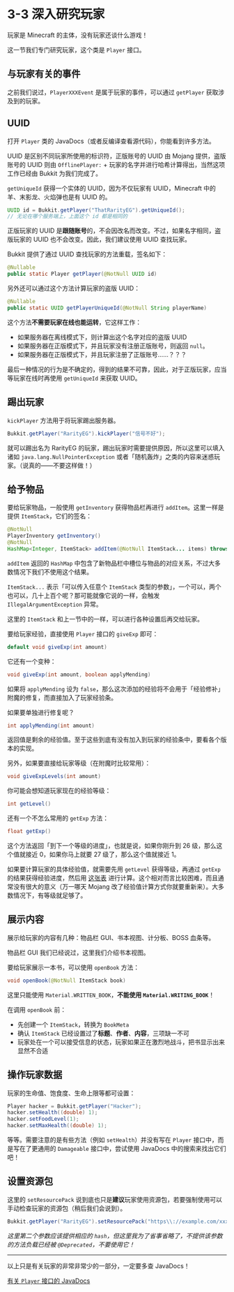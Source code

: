 # 3-3 深入研究玩家

玩家是 Minecraft 的主体，没有玩家还谈什么游戏！

这一节我们专门研究玩家，这个类是 `Player` 接口。

## 与玩家有关的事件

之前我们说过，`PlayerXXXEvent` 是属于玩家的事件，可以通过 `getPlayer` 获取涉及到的玩家。

## UUID

打开 `Player` 类的 JavaDocs（或者反编译查看源代码），你能看到许多方法。

UUID 是区别不同玩家所使用的标识符，正版账号的 UUID 由 Mojang 提供，盗版账号的 UUID 则由 `OfflinePlayer:` + 玩家的名字并进行哈希计算得出，当然这项工作已经由 Bukkit 为我们完成了。

`getUniqueId` 获得一个实体的 UUID，因为不仅玩家有 UUID，Minecraft 中的羊、末影龙、火焰弹也是有 UUID 的。

```java
UUID id = Bukkit.getPlayer("ThatRarityEG").getUniqueId();
// 无论在哪个服务端上，上面这个 id 都是相同的
```

正版玩家的 UUID 是**跟随账号**的，不会因改名而改变。不过，如果名字相同，盗版玩家的 UUID 也不会改变。因此，我们建议使用 UUID 查找玩家。

Bukkit 提供了通过 UUID 查找玩家的方法重载，签名如下：

```java
@Nullable
public static Player getPlayer(@NotNull UUID id)
```

另外还可以通过这个方法计算玩家的盗版 UUID：

```java
@Nullable
public static UUID getPlayerUniqueId(@NotNull String playerName)
```

这个方法**不需要玩家在线也能运转**，它这样工作：

- 如果服务器在离线模式下，则计算出这个名字对应的盗版 UUID
- 如果服务器在正版模式下，并且玩家没有注册正版账号，则返回 `null`。
- 如果服务器在正版模式下，并且玩家注册了正版账号……？？？

最后一种情况的行为是不确定的，得到的结果不可靠，因此，对于正版玩家，应当等玩家在线时再使用 `getUniqueId` 来获取 UUID。

## 踢出玩家

`kickPlayer` 方法用于将玩家踢出服务器。

```java
Bukkit.getPlayer("RarityEG").kickPlayer("信号不好");
```

就可以踢出名为 RarityEG 的玩家，踢出玩家时需要提供原因，所以这里可以填入诸如 `java.lang.NullPointerException` 或者「随机轰炸」之类的内容来迷惑玩家。（说真的——不要这样做！）

## 给予物品

要给玩家物品，一般使用 `getInventory` 获得物品栏再进行 `addItem`。这里一样是提供 `ItemStack`，它们的签名：

```java
@NotNull
PlayerInventory getInventory()
@NotNull
HashMap<Integer, ItemStack> addItem(@NotNull ItemStack... items) throws IllegalArgumentException
```

`addItem` 返回的 `HashMap` 中包含了新物品栏中槽位与物品的对应关系，不过大多数情况下我们不使用这个结果。

`ItemStack...` 表示「可以传入任意个 `ItemStack` 类型的参数」，一个可以，两个也可以，几十上百个呢？那可能就像它说的一样，会触发 `IllegalArgumentException` 异常。

这里的 `ItemStack` 和上一节中的一样，可以进行各种设置后再交给玩家。

要给玩家经验，直接使用 `Player` 接口的 `giveExp` 即可：

```java
default void giveExp(int amount)
```

它还有一个变种：

```java
void giveExp(int amount, boolean applyMending)
```

如果将 `applyMending` 设为 `false`，那么这次添加的经验将不会用于「经验修补」附魔的修复，而直接加入了玩家经验条。

如果要单独进行修复呢？

```java
int applyMending(int amount)
```

返回值是剩余的经验值。至于这些到底有没有加入到玩家的经验条中，要看各个版本的实现。

另外，如果要直接给玩家等级（在附魔时比较常用）：

```java
void giveExpLevels(int amount)
```

你可能会想知道玩家现在的经验等级：

```java
int getLevel()
```

还有一个不怎么常用的 `getExp` 方法：

```java
float getExp()
```

这个方法返回「到下一个等级的进度」，也就是说，如果你刚升到 26 级，那么这个值就接近 0，如果你马上就要 27 级了，那么这个值就接近 1。

如果要计算玩家的具体经验值，就需要先用 `getLevel` 获得等级，再通过 `getExp` 的结果获得经验进度，然后用 [这张表](https://wiki.biligame.com/mc/%E7%BB%8F%E9%AA%8C%E5%80%BC#%E5%8D%87%E7%BA%A7) 进行计算。这个相对而言比较困难，而且通常没有很大的意义（万一哪天 Mojang 改了经验值计算方式你就要重新来）。大多数情况下，有等级就足够了。

## 展示内容

展示给玩家的内容有几种：物品栏 GUI、书本视图、计分板、BOSS 血条等。

物品栏 GUI 我们已经说过，这里我们介绍书本视图。

要给玩家展示一本书，可以使用 `openBook` 方法：

```java
void openBook(@NotNull ItemStack book)
```

这里只能使用 `Material.WRITTEN_BOOK`，**不能使用 `Material.WRITING_BOOK`**！

在调用 `openBook` 前：

- 先创建一个 `ItemStack`，转换为 `BookMeta`
- 确认 `ItemStack` 已经设置过了**标题**、**作者**、**内容**，三项缺一不可
- 玩家处在一个可以接受信息的状态，玩家如果正在激烈地战斗，把书显示出来显然不合适

## 操作玩家数据

玩家的生命值、饱食度、生命上限等都可设置：

```java
Player hacker = Bukkit.getPlayer("Hacker");
hacker.setHealth((double) 1);
hacker.setFoodLevel(1);
hacker.setMaxHealth((double) 1);
```

等等。需要注意的是有些方法（例如 `setHealth`）并没有写在 `Player` 接口中，而是写在了更通用的 `Damageable` 接口中，尝试使用 JavaDocs 中的搜索来找出它们吧！

## 设置资源包

这里的 `setResourcePack` 说到底也只是**建议**玩家使用资源包，若要强制使用可以手动检查玩家的资源包（稍后我们会说到）。

```java
Bukkit.getPlayer("RarityEG").setResourcePack("https\\://example.com/xxx.zip");
```

*这里第二个参数应该提供相应的 `hash`，但这里我为了省事省略了，不提供该参数的方法负载已经被 `@Deprecated`，不要使用它！*

---

以上只是有关玩家的非常非常少的一部分，一定要多查 JavaDocs！

[有关 `Player` 接口的 JavaDocs](https://papermc.io/javadocs/paper/1.16/org/bukkit/entity/Player.html)
